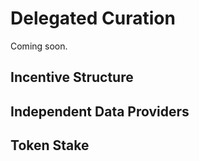 # Delegated Curation

Coming soon.

## Incentive Structure

## Independent Data Providers

## Token Stake